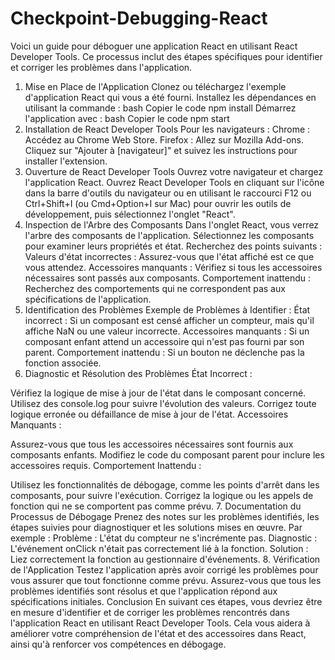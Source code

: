 # Checkpoint-Debugging-React

Voici un guide pour déboguer une application React en utilisant React Developer Tools. Ce processus inclut des étapes spécifiques pour identifier et corriger les problèmes dans l'application.

1. Mise en Place de l'Application
Clonez ou téléchargez l'exemple d'application React qui vous a été fourni.
Installez les dépendances en utilisant la commande :
bash
Copier le code
npm install
Démarrez l'application avec :
bash
Copier le code
npm start
2. Installation de React Developer Tools
Pour les navigateurs :
Chrome : Accédez au Chrome Web Store.
Firefox : Allez sur Mozilla Add-ons.
Cliquez sur "Ajouter à [navigateur]" et suivez les instructions pour installer l'extension.
3. Ouverture de React Developer Tools
Ouvrez votre navigateur et chargez l'application React.
Ouvrez React Developer Tools en cliquant sur l'icône dans la barre d'outils du navigateur ou en utilisant le raccourci F12 ou Ctrl+Shift+I (ou Cmd+Option+I sur Mac) pour ouvrir les outils de développement, puis sélectionnez l'onglet "React".
4. Inspection de l'Arbre des Composants
Dans l'onglet React, vous verrez l'arbre des composants de l'application.
Sélectionnez les composants pour examiner leurs propriétés et état. Recherchez des points suivants :
Valeurs d'état incorrectes : Assurez-vous que l'état affiché est ce que vous attendez.
Accessoires manquants : Vérifiez si tous les accessoires nécessaires sont passés aux composants.
Comportement inattendu : Recherchez des comportements qui ne correspondent pas aux spécifications de l'application.
5. Identification des Problèmes
Exemple de Problèmes à Identifier :
État incorrect : Si un composant est censé afficher un compteur, mais qu'il affiche NaN ou une valeur incorrecte.
Accessoires manquants : Si un composant enfant attend un accessoire qui n'est pas fourni par son parent.
Comportement inattendu : Si un bouton ne déclenche pas la fonction associée.
6. Diagnostic et Résolution des Problèmes
État Incorrect :

Vérifiez la logique de mise à jour de l'état dans le composant concerné. Utilisez des console.log pour suivre l'évolution des valeurs.
Corrigez toute logique erronée ou défaillance de mise à jour de l'état.
Accessoires Manquants :

Assurez-vous que tous les accessoires nécessaires sont fournis aux composants enfants.
Modifiez le code du composant parent pour inclure les accessoires requis.
Comportement Inattendu :

Utilisez les fonctionnalités de débogage, comme les points d'arrêt dans les composants, pour suivre l'exécution.
Corrigez la logique ou les appels de fonction qui ne se comportent pas comme prévu.
7. Documentation du Processus de Débogage
Prenez des notes sur les problèmes identifiés, les étapes suivies pour diagnostiquer et les solutions mises en œuvre. Par exemple :
Problème : L'état du compteur ne s'incrémente pas.
Diagnostic : L'événement onClick n'était pas correctement lié à la fonction.
Solution : Liez correctement la fonction au gestionnaire d'événements.
8. Vérification de l'Application
Testez l'application après avoir corrigé les problèmes pour vous assurer que tout fonctionne comme prévu.
Assurez-vous que tous les problèmes identifiés sont résolus et que l'application répond aux spécifications initiales.
Conclusion
En suivant ces étapes, vous devriez être en mesure d'identifier et de corriger les problèmes rencontrés dans l'application React en utilisant React Developer Tools. Cela vous aidera à améliorer votre compréhension de l'état et des accessoires dans React, ainsi qu'à renforcer vos compétences en débogage.
